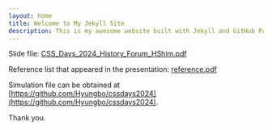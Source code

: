```yaml
---
layout: home
title: Welcome to My Jekyll Site
description: This is my awesome website built with Jekyll and GitHub Pages.
---
```


Slide file: [CSS_Days_2024_History_Forum_HShim.pdf](https://github.com/Hyungbo/cssdays2024/blob/main/CSS_Days_2024_History_Forum_HShim.pdf)

Reference list that appeared in the presentation: [reference.pdf](https://github.com/Hyungbo/cssdays2024/blob/main/reference.pdf)

Simulation file can be obtained at 
[https://github.com/Hyungbo/cssdays2024](https://github.com/Hyungbo/cssdays2024).

Thank you.



